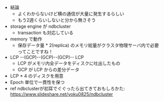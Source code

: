 - 結論
  - よくわからないけど横の通信が大量に発生するらしい
  - もう2週くらいしないと分から無さそう
- storage engine が ndbcluster
  - transaction も対応している
- memory で動作
  - 保存データ量 * 2(replica) のメモリ総量がクラスタ物理サーバ内で必要ってことですね！
- LCP --(GCP)--(GCP)--(GCP)-- LCP
  - LCP がメモリ内全データをディスクに吐出したもの
  - GCP が LCP からの差分データ
- LCP * 4 のディスクを用意
- Epoch 単位で一貫性を保つ
- ref
  ndbclusterが初耳でぐぐったら出てきておもしろかた: https://www.slideshare.net/yoku0825/ndbcluster

